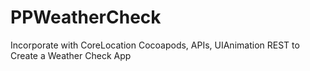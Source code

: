 # PPWeatherCheck
Incorporate with CoreLocation Cocoapods, APIs, UIAnimation REST to Create a Weather Check App






